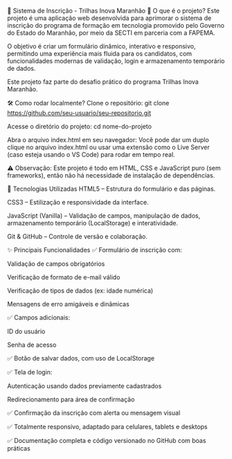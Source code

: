 🚀 Sistema de Inscrição - Trilhas Inova Maranhão
📌 O que é o projeto?
Este projeto é uma aplicação web desenvolvida para aprimorar o sistema de inscrição do programa de formação em tecnologia promovido pelo Governo do Estado do Maranhão, por meio da SECTI em parceria com a FAPEMA.

O objetivo é criar um formulário dinâmico, interativo e responsivo, permitindo uma experiência mais fluida para os candidatos, com funcionalidades modernas de validação, login e armazenamento temporário de dados.

Este projeto faz parte do desafio prático do programa Trilhas Inova Maranhão.

🛠️ Como rodar localmente?
Clone o repositório:
git clone https://github.com/seu-usuario/seu-repositorio.git

Acesse o diretório do projeto:
cd nome-do-projeto

Abra o arquivo index.html em seu navegador:
Você pode dar um duplo clique no arquivo index.html ou usar uma extensão como o Live Server (caso esteja usando o VS Code) para rodar em tempo real.

⚠️ Observação: Este projeto é todo em HTML, CSS e JavaScript puro (sem frameworks), então não há necessidade de instalação de dependências.

🧪 Tecnologias Utilizadas
HTML5 – Estrutura do formulário e das páginas.

CSS3 – Estilização e responsividade da interface.

JavaScript (Vanilla) – Validação de campos, manipulação de dados, armazenamento temporário (LocalStorage) e interatividade.

Git & GitHub – Controle de versão e colaboração.

✨ Principais Funcionalidades
✅ Formulário de inscrição com:

Validação de campos obrigatórios

Verificação de formato de e-mail válido

Verificação de tipos de dados (ex: idade numérica)

Mensagens de erro amigáveis e dinâmicas

✅ Campos adicionais:

ID do usuário

Senha de acesso

✅ Botão de salvar dados, com uso de LocalStorage

✅ Tela de login:

Autenticação usando dados previamente cadastrados

Redirecionamento para área de confirmação

✅ Confirmação da inscrição com alerta ou mensagem visual

✅ Totalmente responsivo, adaptado para celulares, tablets e desktops

✅ Documentação completa e código versionado no GitHub com boas práticas
